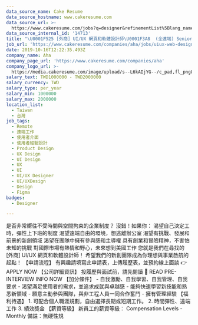 ```yaml
---
data_source_name: Cake Resume
data_source_hostname: www.cakeresume.com
data_source_url: >-
  https://www.cakeresume.com/jobs?q=designer&refinementList%5Blang_name%5D%5B0%5D=English&refinementList%5Bsalary_type%5D=per_year
data_source_internal_id: '14713'
title: "\U0001F525 [外商] UI/UX 網頁和軟體設計師\U0001F3A8  (全遠端) Senior/Junior UI/UX Web/App Designer (Remote)"
job_url: 'https://www.cakeresume.com/companies/aha/jobs/uiux-web-design'
date: 2019-10-16T12:22:35.493Z
company_name: Aha
company_page_url: 'https://www.cakeresume.com/companies/aha'
company_logo_url: >-
  https://media.cakeresume.com/image/upload/s--L6kAIjYG--/c_pad,fl_png8,h_200,w_200/v1647593128/bpcgzmpercnwqu9xorou.png
salary_text: TWD1000000 - TWD2000000
salary_currency: TWD
salary_type: per_year
salary_min: 1000000
salary_max: 2000000
location_list:
  - Taiwan
  - 台灣
job_tags:
  - Remote
  - 遠端工作
  - 使用者介面
  - 使用者經驗設計
  - Product Design
  - UX Design
  - UI Design
  - UX
  - UI
  - UI/UX Designer
  - UI/UXDesign
  - Design
  - Figma
badges:
  - Designer

---
```


是否非常嚮往不受時間與空間拘束的企業制度？ 沒錯！如果你： 渴望自己決定工時，彈性上下班的制度 渴望遠端自由的環境，想逃離辦公室 渴望有挑戰、發展和前景的新創領域 渴望在團隊中擁有參與感和主導權 具有創業和冒險精神，不害怕未知的挑戰 對國際市場有熱情和野心，未來想到美國工作 您就是我們在尋找的 [外商] UI/UX 網頁和軟體設計師！ 希望我們的新創團隊成為你理想與事業啟航的起點！ 【申請流程】 有興趣請填寫此申請表，上傳履歷表，並預約線上面談 👉 APPLY NOW 【公司詳細資訊】 投履歷與面試前，請先閱讀 📕 READ PRE-INTERVIEW INFO NOW 【加分條件】 - 自我激勵、自我學習、自我管理、自我要求 - 渴望滿足使用者的需求，並追求成就與卓越感 - 能夠快速學習新技能和熟悉新領域 - 願意主動參與團隊，與非工程人員一同合作奮鬥 - 擁有管理經驗 【福利待遇】 1. 可配合個人職涯規劃，自由選擇長期或短期工作。 2. 時間彈性、遠端工作 3. 績效獎金 【薪資等級】 新員工的薪資等級： Compensation Levels - Monthly 備註：無硬性規